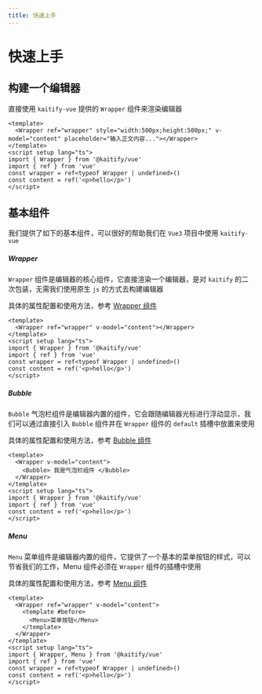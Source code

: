 ```yaml
---
title: 快速上手
---
```


# 快速上手

## 构建一个编辑器

直接使用 `kaitify-vue` 提供的 `Wrapper` 组件来渲染编辑器

```vue
<template>
  <Wrapper ref="wrapper" style="width:500px;height:500px;" v-model="content" placeholder="输入正文内容..."></Wrapper>
</template>
<script setup lang="ts">
import { Wrapper } from '@kaitify/vue'
import { ref } from 'vue'
const wrapper = ref<typeof Wrapper | undefined>()
const content = ref('<p>hello</p>')
</script>
```

## 基本组件

我们提供了如下的基本组件，可以很好的帮助我们在 `Vue3` 项目中使用 `kaitify-vue`

##### Wrapper

`Wrapper` 组件是编辑器的核心组件，它直接渲染一个编辑器，是对 `kaitify` 的二次包装，无需我们使用原生 `js` 的方式去构建编辑器

具体的属性配置和使用方法，参考 [Wrapper 组件](/guide/wrapper)

```vue
<template>
  <Wrapper ref="wrapper" v-model="content"></Wrapper>
</template>
<script setup lang="ts">
import { Wrapper } from '@kaitify/vue'
import { ref } from 'vue'
const wrapper = ref<typeof Wrapper | undefined>()
const content = ref('<p>hello</p>')
</script>
```

##### Bubble

`Bubble` 气泡栏组件是编辑器内置的组件，它会跟随编辑器光标进行浮动显示，我们可以通过直接引入 `Bubble` 组件并在 `Wrapper` 组件的 `default` 插槽中放置来使用

具体的属性配置和使用方法，参考 [Bubble 组件](/guide/bubble)

```vue
<template>
  <Wrapper v-model="content">
    <Bubble> 我是气泡栏组件 </Bubble>
  </Wrapper>
</template>
<script setup lang="ts">
import { Wrapper } from '@kaitify/vue'
import { ref } from 'vue'
const content = ref('<p>hello</p>')
</script>
```

##### Menu

`Menu` 菜单组件是编辑器内置的组件，它提供了一个基本的菜单按钮的样式，可以节省我们的工作，Menu 组件必须在 `Wrapper` 组件的插槽中使用

具体的属性配置和使用方法，参考 [Menu 组件](/guide/menu)

```vue
<template>
  <Wrapper ref="wrapper" v-model="content">
    <template #before>
      <Menu>菜单按钮</Menu>
    </template>
  </Wrapper>
</template>
<script setup lang="ts">
import { Wrapper, Menu } from '@kaitify/vue'
import { ref } from 'vue'
const wrapper = ref<typeof Wrapper | undefined>()
const content = ref('<p>hello</p>')
</script>
```
